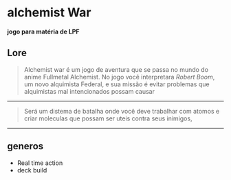 # alchemist War
**jogo  para matéria de LPF**
## Lore
> Alchemist war é um jogo de aventura que se passa no mundo do anime Fullmetal Alchemist. No jogo você interpretara *Robert Boom*, um novo alquimista Federal, e sua missão é evitar problemas que alquimistas mal intencionados possam causar
---
> Será um distema de batalha onde você deve trabalhar com atomos e criar moleculas que possam ser uteis contra seus inimigos, 
---
>
## generos
* Real time action
* deck build 
